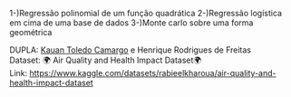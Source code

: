 1-)Regressão polinomial de um função quadrática
2-)Regressão logística em cima de uma base de dados
3-)Monte carlo sobre uma forma geométrica 

DUPLA: [Kauan Toledo Camargo](https://github.com/Lazy-Machine) e Henrique Rodrigues de Freitas <br>
Dataset: 🌍 Air Quality and Health Impact Dataset🌍<br>
Link: https://www.kaggle.com/datasets/rabieelkharoua/air-quality-and-health-impact-dataset
